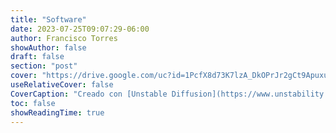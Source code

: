 ```yaml
---
title: "Software"
date: 2023-07-25T09:07:29-06:00
author: Francisco Torres
showAuthor: false
draft: false
section: "post"
cover: "https://drive.google.com/uc?id=1PcfX8d73K7lzA_DkOPrJr2gCt9ApuxuX"
useRelativeCover: false
CoverCaption: "Creado con [Unstable Diffusion](https://www.unstability.ai/)."
toc: false
showReadingTime: true
---
```


